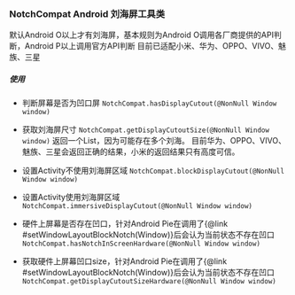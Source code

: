 ### NotchCompat Android 刘海屏工具类
默认Android O以上才有刘海屏，基本规则为Android O调用各厂商提供的API判断，Android P以上调用官方API判断
目前已适配小米、华为、OPPO、VIVO、魅族、三星

##### 使用
- 判断屏幕是否为凹口屏
```NotchCompat.hasDisplayCutout(@NonNull Window window)```

- 获取刘海屏尺寸
```NotchCompat.getDisplayCutoutSize(@NonNull Window window)```
返回一个List<Rect>，因为可能存在多个刘海。
目前华为、OPPO、VIVO、魅族、三星会返回正确的结果，小米的返回结果只有高度可信。

- 设置Activity不使用刘海屏区域
```NotchCompat.blockDisplayCutout(@NonNull Window window)```

- 设置Activity使用刘海屏区域
```NotchCompat.immersiveDisplayCutout(@NonNull Window window)```

- 硬件上屏幕是否存在凹口，针对Android Pie在调用了{@link #setWindowLayoutBlockNotch(Window)}后会认为当前状态不存在凹口
```NotchCompat.hasNotchInScreenHardware(@NonNull Window window)```

- 获取硬件上屏幕凹口size，针对Android Pie在调用了{@link #setWindowLayoutBlockNotch(Window)}后会认为当前状态不存在凹口
```NotchCompat.getDisplayCutoutSizeHardware(@NonNull Window window)```